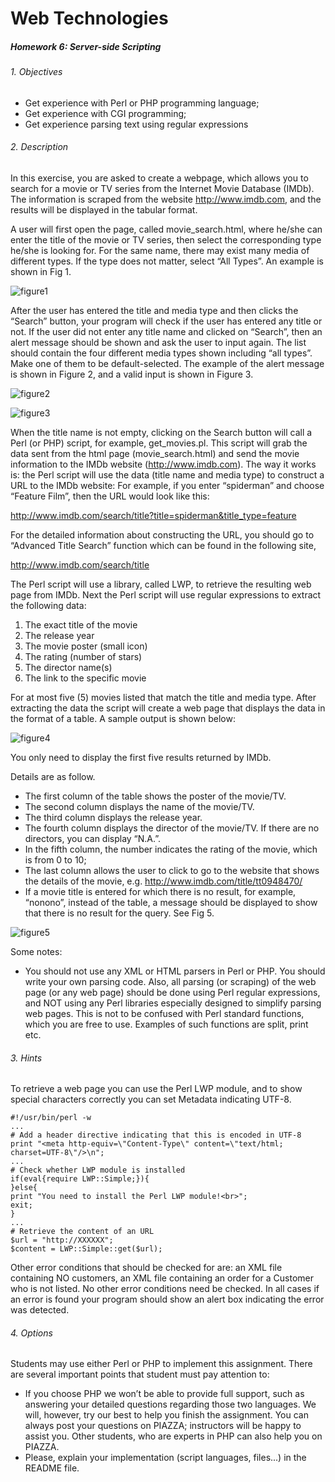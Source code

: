 Web Technologies
================

##### Homework 6: Server-side Scripting

###### 1. Objectives

* Get experience with Perl or PHP programming language;
* Get experience with CGI programming;
* Get experience parsing text using regular expressions

###### 2. Description
In this exercise, you are asked to create a webpage, which allows you to search for a movie or TV series from the Internet Movie Database (IMDb). The information is scraped from the website http://www.imdb.com, and the results will be displayed in the tabular format.

A user will first open the page, called movie_search.html, where he/she can enter the title of the movie or TV series, then select the corresponding type he/she is looking for. For the same name, there may exist many media of different types. If the type does not matter, select “All Types”. An example is shown in Fig 1.

![figure1](images/figure1.png)

After the user has entered the title and media type and then clicks the “Search” button, your program will check if the user has entered any title or not. If the user did not enter any title name and clicked on “Search”, then an alert message should be shown and ask the user to input again. The list should contain the four different media types shown including “all types”. Make one of them to be default-selected. The example of the alert message is shown in Figure 2, and a valid input is shown in Figure 3.

![figure2](images/figure2.png)

![figure3](images/figure3.png)

When the title name is not empty, clicking on the Search button will call a Perl (or PHP) script, for example, get_movies.pl. This script will grab the data sent from the html page (movie_search.html) and send the movie information to the IMDb website (http://www.imdb.com). The way it works is: the Perl script will use the data (title name and media type) to construct a URL to the IMDb website: For example, if you enter “spiderman” and choose “Feature Film”, then the URL would look like this:

http://www.imdb.com/search/title?title=spiderman&title_type=feature

For the detailed information about constructing the URL, you should go to “Advanced Title Search” function which can be found in the following site,

http://www.imdb.com/search/title

The Perl script will use a library, called LWP, to retrieve the resulting web page from IMDb. Next the Perl script will use regular expressions to extract the following data:

1. The exact title of the movie
2. The release year
3. The movie poster (small icon)
4. The rating (number of stars)
5. The director name(s)
6. The link to the specific movie

For at most five (5) movies listed that match the title and media type. After extracting the data the script will create a web page that displays the data in the format of a table. A sample output is shown below:

![figure4](images/figure4.png)

You only need to display the first five results returned by IMDb.

Details are as follow.

* The first column of the table shows the poster of the movie/TV.
* The second column displays the name of the movie/TV.
* The third column displays the release year.
* The fourth column displays the director of the movie/TV. If there are no directors, you can display “N.A.”.
* In the fifth column, the number indicates the rating of the movie, which is from 0 to 10;
* The last column allows the user to click to go to the website that shows the details of the movie, e.g. http://www.imdb.com/title/tt0948470/
* If a movie title is entered for which there is no result, for example, “nonono”, instead of the table, a message should be displayed to show that there is no result for the query. See Fig 5.

![figure5](images/figure5.png)

Some notes:

* You should not use any XML or HTML parsers in Perl or PHP. You should write your own parsing code. Also, all parsing (or scraping) of the web page (or any web page) should be done using Perl regular expressions, and NOT using any Perl libraries especially designed to simplify parsing web pages. This is not to be confused with Perl standard functions, which you are free to use. Examples of such functions are split, print etc.

###### 3. Hints
To retrieve a web page you can use the Perl LWP module, and to show special characters correctly you can set Metadata indicating UTF-8.

	#!/usr/bin/perl -w
	...
	# Add a header directive indicating that this is encoded in UTF-8
	print "<meta http-equiv=\"Content-Type\" content=\"text/html;
	charset=UTF-8\"/>\n";
	...
	# Check whether LWP module is installed
	if(eval{require LWP::Simple;}){
	}else{
	print "You need to install the Perl LWP module!<br>";
	exit;
	}
	...
	# Retrieve the content of an URL
	$url = "http://XXXXXX";
	$content = LWP::Simple::get($url);



Other error conditions that should be checked for are: an XML file containing NO customers, an XML file containing an order for a Customer who is not listed. No other error conditions need be checked. In all cases if an error is found your program should show an alert box indicating the error was detected.

###### 4. Options
Students may use either Perl or PHP to implement this assignment. There are several important points that student must pay attention to:

* If you choose PHP we won’t be able to provide full support, such as answering your detailed questions regarding those two languages. We will, however, try our best to help you finish the assignment. You can always post your questions on PIAZZA; instructors will be happy to assist you. Other students, who are experts in PHP can also help you on PIAZZA.
* Please, explain your implementation (script languages, files...) in the README file.

